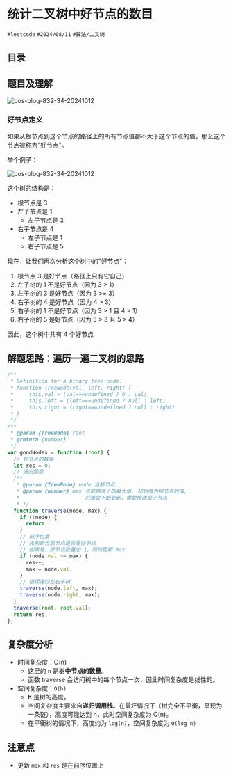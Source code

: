 
# 统计二叉树中好节点的数目


`#leetcode`   `#2024/08/11`  `#算法/二叉树` 


## 目录
<!-- toc -->
 ## 题目及理解 

![cos-blog-832-34-20241012](https://blog-1310531898.cos.ap-beijing.myqcloud.com/832-34-20241012/Pasted%20image%2020240811201951.png)

### 好节点定义

如果从根节点到这个节点的路径上的所有节点值都不大于这个节点的值，那么这个节点被称为"好节点"。

举个例子：

![cos-blog-832-34-20241012](https://blog-1310531898.cos.ap-beijing.myqcloud.com/832-34-20241012/Pasted%20image%2020240811202056.png)

这个树的结构是：
- 根节点是 3
- 左子节点是 1
	- 左子节点是 3
- 右子节点是 4
	- 左子节点是 1
	- 右子节点是 5

现在，让我们再次分析这个树中的"好节点"：
1. 根节点 3 是好节点（路径上只有它自己）
2. 左子树的 1 不是好节点（因为 3 > 1）
3. 左子树的 3 是好节点（因为 3 >= 3）
4. 右子树的 4 是好节点（因为 4 > 3）
5. 右子树的 1 不是好节点（因为 3 > 1 且 4 > 1）
6. 右子树的 5 是好节点（因为 5 > 3 且 5 > 4）

因此，这个树中共有 4 个好节点

## 解题思路：遍历一遍二叉树的思路

```javascript
/**
 * Definition for a binary tree node.
 * function TreeNode(val, left, right) {
 *     this.val = (val===undefined ? 0 : val)
 *     this.left = (left===undefined ? null : left)
 *     this.right = (right===undefined ? null : right)
 * }
 */
/**
 * @param {TreeNode} root
 * @return {number}
 */
var goodNodes = function (root) {
  // 好节点的数量
  let res = 0;
  // 递归函数
  /**
   * @param {TreeNode} node 当前节点
   * @param {number} max 当前路径上的最大值, 初始值为根节点的值,
   *                     后面会不断更新，需要传递给子节点
   * */
  function traverse(node, max) {
    if (!node) {
      return;
    }
    // 前序位置
    // 先判断当前节点是否是好节点
    // 如果是，好节点数量加 1，同时更新 max
    if (node.val >= max) {
      res++;
      max = node.val;
    }
    // 继续递归左右子树
    traverse(node.left, max);
    traverse(node.right, max);
  }
  traverse(root, root.val);
  return res;
};

```

## 复杂度分析

- 时间复杂度：O(n)
    - 这里的 `n` 是**树中节点的数量**。
    - 函数 traverse 会访问树中的每个节点一次，因此时间复杂度是线性的。
- 空间复杂度：`O(h)`
    - **h** 是树的高度。
    - 空间复杂度主要来自**递归调用栈**。在最坏情况下（树完全不平衡，呈现为一条链），高度可能达到 n，此时空间复杂度为 O(n)。
    - 在平衡树的情况下，高度约为 `log(n)`，空间复杂度为 `O(log n)`

## 注意点

- 更新 `max` 和 `res` 是在前序位置上

